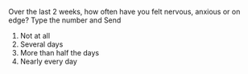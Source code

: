 Over the last 2 weeks, how often have you felt nervous, anxious or on edge?
Type the number and Send
1. Not at all
2. Several days
3. More than half the days
4. Nearly every day
